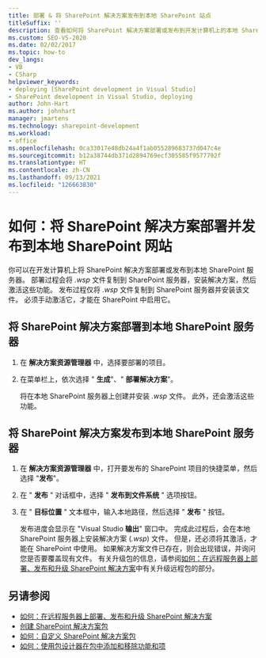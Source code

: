 ```yaml
---
title: 部署 & 将 SharePoint 解决方案发布到本地 SharePoint 站点
titleSuffix: ''
description: 查看如何将 SharePoint 解决方案部署或发布到开发计算机上的本地 SharePoint 服务器。
ms.custom: SEO-VS-2020
ms.date: 02/02/2017
ms.topic: how-to
dev_langs:
- VB
- CSharp
helpviewer_keywords:
- deploying [SharePoint development in Visual Studio]
- SharePoint development in Visual Studio, deploying
author: John-Hart
ms.author: johnhart
manager: jmartens
ms.technology: sharepoint-development
ms.workload:
- office
ms.openlocfilehash: 0ca33017e48db24a4f1ab055289683737d047c4e
ms.sourcegitcommit: b12a38744db371d2894769ecf305585f9577792f
ms.translationtype: HT
ms.contentlocale: zh-CN
ms.lasthandoff: 09/13/2021
ms.locfileid: "126663830"
---
```

# <a name="how-to-deploy-and-publish-a-sharepoint-solution-to-a-local-sharepoint-site"></a>如何：将 SharePoint 解决方案部署并发布到本地 SharePoint 网站
  你可以在开发计算机上将 SharePoint 解决方案部署或发布到本地 SharePoint 服务器。 部署过程会将 *.wsp* 文件复制到 SharePoint 服务器，安装解决方案，然后激活这些功能。 发布过程仅将 *.wsp* 文件复制到 SharePoint 服务器并安装该文件。 必须手动激活它，才能在 SharePoint 中启用它。

## <a name="to-deploy-a-sharepoint-solution-to-the-local-sharepoint-server"></a>将 SharePoint 解决方案部署到本地 SharePoint 服务器

1. 在 **解决方案资源管理器** 中，选择要部署的项目。

2. 在菜单栏上，依次选择 " **生成**"、" **部署解决方案**"。

     将在本地 SharePoint 服务器上创建并安装 *.wsp* 文件。 此外，还会激活这些功能。

## <a name="to-publish-a-sharepoint-solution-to-a-local-sharepoint-server"></a>将 SharePoint 解决方案发布到本地 SharePoint 服务器

1. 在 **解决方案资源管理器** 中，打开要发布的 SharePoint 项目的快捷菜单，然后选择 "**发布**"。

2. 在 " **发布** " 对话框中，选择 " **发布到文件系统** " 选项按钮。

3. 在 " **目标位置** " 文本框中，输入本地路径，然后选择 " **发布** " 按钮。

     发布进度会显示在 "Visual Studio **输出**" 窗口中。 完成此过程后，会在本地 SharePoint 服务器上安装解决方案 (*.wsp*) 文件。 但是，还必须将其激活，才能在 SharePoint 中使用。 如果解决方案文件已存在，则会出现错误，并询问您是否要覆盖现有文件。 有关升级包的信息，请参阅[如何：在远程服务器上部署、发布和升级 SharePoint 解决方案](../sharepoint/how-to-deploy-publish-and-upgrade-sharepoint-solutions-on-a-remote-server.md)中有关升级远程包的部分。

## <a name="see-also"></a>另请参阅
- [如何：在远程服务器上部署、发布和升级 SharePoint 解决方案](../sharepoint/how-to-deploy-publish-and-upgrade-sharepoint-solutions-on-a-remote-server.md)
- [创建 SharePoint 解决方案包](../sharepoint/creating-sharepoint-solution-packages.md)
- [如何：自定义 SharePoint 解决方案包](../sharepoint/how-to-customize-a-sharepoint-solution-package.md)
- [如何：使用包设计器在包中添加和移除功能和项](../sharepoint/how-to-add-and-remove-features-and-items-to-a-package-by-using-the-package-designer.md)
